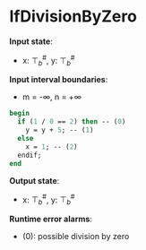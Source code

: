 # IfDivisionByZero

**Input state**:
- x: $⊤_{b}^{\text{\#}}$, y: $⊤_{b}^{\text{\#}}$

**Input interval boundaries**:
- m = -∞, n = +∞
```pascal
begin
  if (1 / 0 == 2) then -- (0)
    y = y + 5; -- (1)
  else
    x = 1; -- (2)
  endif;
end
```
**Output state**:
- x: $⊤_{b}^{\text{\#}}$, y: $⊤_{b}^{\text{\#}}$


**Runtime error alarms**:
- (0): possible division by zero
